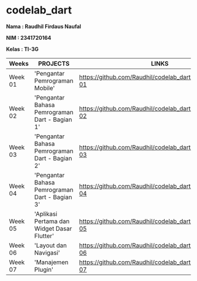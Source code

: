 # codelab_dart

**Nama : Raudhil Firdaus Naufal** 

**NIM : 2341720164**  

**Kelas : TI-3G**

| Weeks   | PROJECTS                        | LINKS                                                                 |
|---------|---------------------------------|----------------------------------------------------------------------|
| Week 01 | 'Pengantar Pemrograman Mobile'           | https://github.com/Raudhil/codelab_dart/tree/main/Week-01 |
| Week 02 | 'Pengantar Bahasa Pemrograman Dart - Bagian 1' | https://github.com/Raudhil/codelab_dart/tree/main/Week-02 |
| Week 03 | 'Pengantar Bahasa Pemrograman Dart - Bagian 2' | https://github.com/Raudhil/codelab_dart/tree/main/Week-03 |
| Week 04 | 'Pengantar Bahasa Pemrograman Dart - Bagian 3' | https://github.com/Raudhil/codelab_dart/tree/main/Week-04 |
| Week 05 | 'Aplikasi Pertama dan Widget Dasar Flutter'    | https://github.com/Raudhil/codelab_dart/tree/main/Week-05 |
| Week 06 | 'Layout dan Navigasi' | https://github.com/Raudhil/codelab_dart/tree/main/Week-06 |
| Week 07 | 'Manajemen Plugin' | https://github.com/Raudhil/codelab_dart/tree/main/Week-07 |
 
